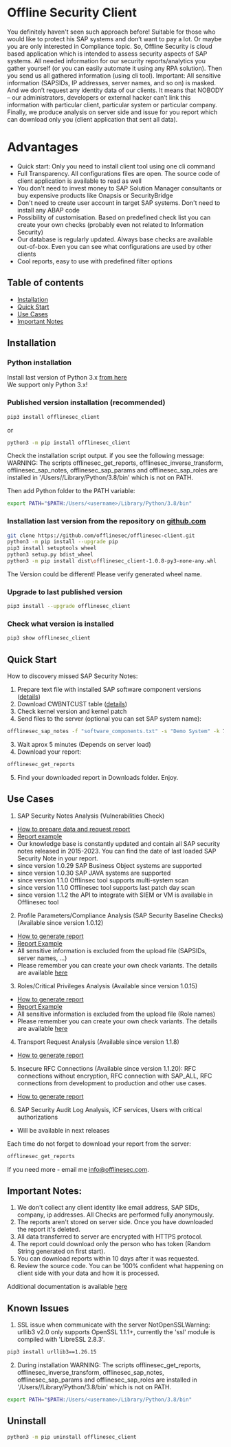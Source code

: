 # Offline Security Client
You definitely haven't seen such approach before! Suitable for those who would like to protect his SAP systems and don’t want to pay a lot. Or maybe you are only interested in Compliance topic.
So, Offline Security is cloud based application which is intended to assess security aspects of SAP systems. All needed information for our security reports/analytics you gather yourself (or you can easily automate it using any RPA solution). Then you send us all gathered information (using cli tool). Important: All sensitive information (SAPSIDs, IP addresses, server names, and so on) is masked. And we don’t request any identity data of our clients.  It means that NOBODY – our administrators, developers or external hacker can’t link this information with particular client, particular system or particular company.
Finally, we produce analysis on server side and issue for you report which can download only you (client application that sent all data).   

# Advantages

* Quick start: Only you need to install client tool using one cli command
* Full Transparency. All configurations files are open. The source code of client application is available to read as well
* You don't need to invest money to SAP Solution Manager consultants or buy expensive products like Onapsis or SecurityBridge
* Don't need to create user account in target SAP systems. Don't need to install any ABAP code
* Possibility of customisation. Based on predefined check list you can create your own checks (probably even not related to Information Security)
* Our database is regularly updated. Always base checks are available out-of-box. Even you can see what configurations are used by other clients
* Cool reports, easy to use with predefined filter options 

## Table of contents

* [Installation](#installation)
* [Quick Start](#quick-start)
* [Use Cases](#use-cases)
* [Important Notes](#important-notes)

## Installation

### Python installation
Install last version of Python 3.x [from here](https://www.python.org/downloads/)<br />
We support only Python 3.x!

### Published version installation (recommended)
```sh
pip3 install offlinesec_client
```
or
```sh
python3 -m pip install offlinesec_client
```

Check the installation script output. if you see the following message:
WARNING: The scripts offlinesec_get_reports, offlinesec_inverse_transform, offlinesec_sap_notes, offlinesec_sap_params and offlinesec_sap_roles are installed in '/Users/<username>/Library/Python/3.8/bin' which is not on PATH.

Then add Python folder to the PATH variable:
```sh
export PATH="$PATH:/Users/<username>/Library/Python/3.8/bin"
```

### Installation last version from the repository on [github.com](https://github.com/offlinesec/offlinesec-client)
```sh
git clone https://github.com/offlinesec/offlinesec-client.git
python3 -m pip install --upgrade pip
pip3 install setuptools wheel
python3 setup.py bdist_wheel
python3 -m pip install dist\offlinesec_client-1.0.8-py3-none-any.whl
```
The Version could be different! Please verify generated wheel name. 

### Upgrade to last published version
```sh
pip3 install --upgrade offlinesec_client
```

### Check what version is installed
```sh
pip3 show offlinesec_client
```

## Quick Start

How to discovery missed SAP Security Notes:
1. Prepare text file with installed SAP software component versions ([details](./docs/how_to_prepare_sap_softs.md))
2. Download CWBNTCUST table ([details](./docs/how_to_prepare_sap_softs.md))
3. Check kernel version and kernel patch
4. Send files to the server (optional you can set SAP system name):
```sh
offlinesec_sap_notes -f "software_components.txt" -s "Demo System" -k 721 -p 402 -c "cwbntcust.xlsx"
```
3. Wait aprox 5 minutes (Depends on server load)
4. Download your report:
```sh
offlinesec_get_reports
```
5. Find your downloaded report in Downloads folder. Enjoy.

## Use Cases
1. SAP Security Notes Analysis (Vulnerabilities Check)
* [How to prepare data and request report](./docs/how_to_prepare_sap_softs.md)
* [Report example](./docs/sap_security_notes_report.md)
* Our knowledge base is constantly updated and contain all SAP security notes released in 2015-2023. You can find the date of last loaded SAP Security Note in your report.
* since version 1.0.29 SAP Business Object systems are supported
* since version 1.0.30 SAP JAVA systems are supported
* since version 1.1.0 Offlinsec tool supports multi-system scan
* since version 1.1.0 Offlinesec tool supports last patch day scan
* since version 1.1.2 the API to integrate with SIEM or VM is available in Offlinesec tool

2. Profile Parameters/Compliance Analysis (SAP Security Baseline Checks)
   (Available since version 1.0.12)
* [How to generate report](./docs/how_to_prepare_sap_params.md)
* [Report Example](./docs/sap_params_report.md)
* All sensitive information is excluded from the upload file (SAPSIDs, server names, ...)
* Please remember you can create your own check variants. The details are available [here](https://github.com/offlinesec/offlinesec-knowledgebase)

3. Roles/Critical Privileges Analysis (Available since version 1.0.15)
* [How to generate report](./docs/how_to_prepare_sap_roles.md)
* [Report Example](./docs/sap_roles_report.md)
* All sensitive information is excluded from the upload file (Role names)
* Please remember you can create your own check variants. The details are available [here](https://github.com/offlinesec/offlinesec-knowledgebase)

4. Transport Request Analysis (Available since version 1.1.8)
* [How to generate report](./docs/how_to_prepare_abap_report.md)

5. Insecure RFC Connections (Available since version 1.1.20): RFC connections without encryption, RFC connection with SAP_ALL, RFC connections from development to production and other use cases.
* [How to generate report](./docs/how_to_request_rfc_report.md)

6. SAP Security Audit Log Analysis, ICF services, Users with critical authorizations
* Will be available in next releases

Each time do not forget to download your report from the server:
```sh
offlinesec_get_reports
```

If you need more  - email me info@offlinesec.com.

## Important Notes:
1. We don't collect any client identity like email address, SAP SIDs, company, ip addresses. All Checks are performed fully anonymously.
2. The reports aren't stored on server side. Once you have downloaded the report it's deleted.
3. All data transferred to server are encrypted with HTTPS protocol. 
4. The report could download only the person who has token (Random String generated on first start).
5. You can download reports within 10 days after it was requested.
6. Review the source code. You can be 100% confident what happening on client side with your data and how it is processed.

Additional documentation is available [here](./docs/README.md)

## Known Issues
1. SSL issue when communicate with the server
NotOpenSSLWarning: urllib3 v2.0 only supports OpenSSL 1.1.1+, currently the 'ssl' module is compiled with 'LibreSSL 2.8.3'.

```sh
pip3 install urllib3==1.26.15
```

2. During installation
WARNING: The scripts offlinesec_get_reports, offlinesec_inverse_transform, offlinesec_sap_notes, offlinesec_sap_params and offlinesec_sap_roles are installed in '/Users/<username>/Library/Python/3.8/bin' which is not on PATH.

```sh
export PATH="$PATH:/Users/<username>/Library/Python/3.8/bin"
```

## Uninstall
```sh
python3 -m pip uninstall offlinesec_client
```